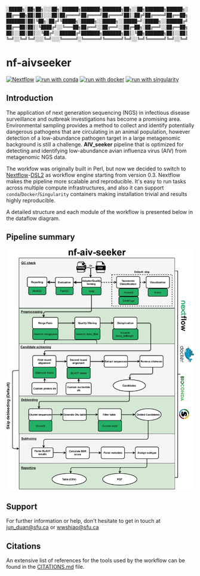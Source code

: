 ```
░█████╗░██╗██╗░░░██╗░██████╗███████╗███████╗██╗░░██╗███████╗██████╗░
██╔══██╗██║██║░░░██║██╔════╝██╔════╝██╔════╝██║░██╔╝██╔════╝██╔══██╗
███████║██║╚██╗░██╔╝╚█████╗░█████╗░░█████╗░░█████═╝░█████╗░░██████╔╝
██╔══██║██║░╚████╔╝░░╚═══██╗██╔══╝░░██╔══╝░░██╔═██╗░██╔══╝░░██╔══██╗
██║░░██║██║░░╚██╔╝░░██████╔╝███████╗███████╗██║░╚██╗███████╗██║░░██║
╚═╝░░╚═╝╚═╝░░░╚═╝░░░╚═════╝░╚══════╝╚══════╝╚═╝░░╚═╝╚══════╝╚═╝░░╚═╝ 
```

# nf-aivseeker

[![Nextflow](https://img.shields.io/badge/nextflow%20DSL2-%E2%89%A521.04.0-23aa62.svg?labelColor=000000)](https://www.nextflow.io/)
[![run with conda](http://img.shields.io/badge/run%20with-conda-3EB049?labelColor=000000&logo=anaconda)](https://docs.conda.io/en/latest/)
[![run with docker](https://img.shields.io/badge/run%20with-docker-0db7ed?labelColor=000000&logo=docker)](https://www.docker.com/)
[![run with singularity](https://img.shields.io/badge/run%20with-singularity-1d355c.svg?labelColor=000000)](https://sylabs.io/docs/)


## Introduction

The application of next generation sequencing (NGS) in infectious disease surveillance and outbreak investigations has become a promising area. Environmental sampling provides a method to collect and identify potentially dangerous pathogens that are circulating in an animal population, however detection of a low-abundance pathogen target in a large metagenomic background is still a challenge. **AIV_seeker** pipeline that is optimized for detecting and identifying low-abundance avian influenza virus (AIV) from metagenomic NGS data.

The workfow was originally built in Perl, but now we decided to switch to [Nextflow](https://www.nextflow.io)-[DSL2](https://www.nextflow.io/docs/latest/dsl2.html) as workflow engine starting from version 0.3. Nextflow makes the pipeline more scalable and reproducible. It's easy to run tasks across multiple compute infrastructures, and also it can support `conda`/`Docker`/`Singularity` containers making installation trivial and results highly reproducible. 

A detailed structure and each module of the workflow is presented below in the dataflow diagram.

## Pipeline summary

![aiv_seeker_workflow](docs/aiv_seeker_workflow.jpg)



## Support

For further information or help, don't hesitate to get in touch at 
[jun_duan@sfu.ca](mailto:jun_duan@sfu.ca) or [wwshiao@sfu.ca](mailto:wwshiao@sfu.ca)

## Citations
An extensive list of references for the tools used by the workflow 
can be found in the [CITATIONS.md](https://github.com/cidgoh/AIV_seeker/blob/dev_nf-aivseeker/docs/CITATIONS.md) file.
